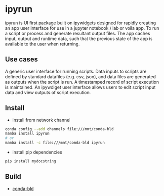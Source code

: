 # ipyrun

ipyrun is UI first package built on ipywidgets designed for rapidly creating an app user interface for use in a jupyter notebook / lab or voila app. To run a script or process and generate resultant output files. The app caches input, output and runtime data, such that the previous state of the app is available to the user when returning. 

## Use cases

A generic user interface for running scripts.
Data inputs to scripts are defined by standard datafiles (e.g. csv, json), and data files are generated as outputs when the script is run.
A timestamped record of script execution is maintained.
An ipywdiget user interface allows users to edit script input data and view outputs of script execution.

## Install

- install from network channel

```bash
conda config --add channels file:///mnt/conda-bld
mamba install ipyrun
# or 
mamba install -c file:///mnt/conda-bld ipyrun
```

- install pip dependencies

```bash
pip install mydocstring
```

## Build

- [conda-bld](docs/conda-bld.md)
